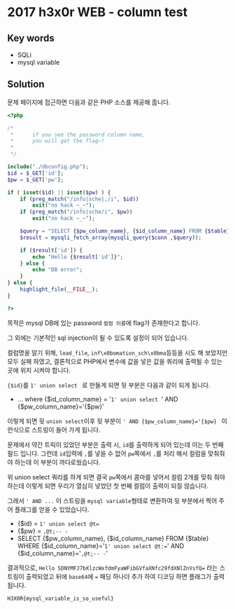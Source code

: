 # 2017 h3x0r WEB - column test

## Key words

- SQLi
- mysql variable

## Solution

문제 페이지에 접근하면 다음과 같은 PHP 소스를 제공해 줍니다.

```php
<?php

/*
 *      if you see the password column name,
 *      you will get the flag~!
 *
 */

include("./dbconfig.php");
$id = $_GET['id'];
$pw = $_GET['pw'];

if ( isset($id) || isset($pw) ) {
    if (preg_match("/info|sche|,/i", $id))
        exit("no hack ~_~");
    if (preg_match("/info|sche/i", $pw))
        exit("no hack ~_~");

    $query = "SELECT {$pw_column_name}, {$id_column_name} FROM {$table} WHERE {$id_column_name}='{$id}' AND {$pw_column_name}='{$pw}'";
    $result = mysqli_fetch_array(mysqli_query($conn ,$query));

    if ($result['id']) {
        echo "Hello {$result['id']}";
    } else {
        echo "DB error";
    }
} else {
    highlight_file(__FILE__);
}

?>
```

목적은 mysql DB에 있는 password `컬럼 이름`에 flag가 존재한다고 합니다.

그 외에는 기본적인 sql injection이 될 수 있도록 설정이 되어 있습니다.

컬럼명을 알기 위해, `load_file`, `inf\x0bomation_sch\x0bma`등등을 시도 해 보았지만 모두 실패 하였고, 결론적으로 PHP에서 변수에 값을 넣은 값을 쿼리에 출력될 수 있는 곳에 위치 시켜야 합니다.

`{$id}`를 `1' union select ` 로 만들게 되면 뒷 부분은 다음과 같이 되게 됩니다.

- ... where {$id_column_name} = '`1' union select `' AND {$pw_column_name}='{$pw}'

이렇게 되면 뒷 `union select`이후 뒷 부분이 `' AND {$pw_column_name}='{$pw} ` 이런식으로 스트링이 들어 가게 됩니다.

문제에서 약간 트릭이 있었던 부분은 출력 시, `id`를 출력하게 되어 있는데 이는 두 번째 필드 입니다. 그런데 `id`입력에 `,`를 넣을 수 없어 `pw`쪽에서 `,`를 처리 해서 컬럼을 맞춰줘야 하는데 이 부분이 까다로웠습니다.

위 union select 쿼리를 하게 되면 결국 `pw`쪽에서 콤마를 넣어서 컬럼 2개를 맞춰 줘야 하는데 이렇게 되면 우리가 열심히 넣었던 첫 번째 컬럼이 출력이 되질 않습니다.

그래서 `' AND ...` 이 스트링을 `mysql variable`형태로 변환하여 뒷 부분에서 찍어 주어 플래그를 얻을 수 있었습니다.

- {$id} = `1' union select @t=`
- {$pw} = `,@t;-- -`
- SELECT {$pw_column_name}, {$id_column_name} FROM {$table} WHERE {$id_column_name}='`1' union select @t:=`' AND {$id_column_name}='`,@t;-- -`'

결과적으로, `Hello SDNYMFJ7bXlzcWxfdmFyaWFibGVfaXNfc29fdXNlZnVsfQ=` 라는 스트링이 출력되었고 뒤에 `base64`에 `=` 패딩 하나더 추가 하여 디코딩 하면 플래그가 출력 됩니다.

`H3X0R{mysql_variable_is_so_useful}`
